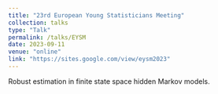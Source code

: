 ```yaml
---
title: "23rd European Young Statisticians Meeting"
collection: talks
type: "Talk"
permalink: /talks/EYSM
date: 2023-09-11
venue: "online"
link: "https://sites.google.com/view/eysm2023"
---
```


Robust estimation in finite state space hidden Markov models.
